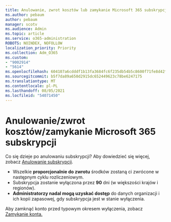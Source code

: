 ```yaml
---
title: Anulowanie, zwrot kosztów lub zamykanie Microsoft 365 subskrypcji
ms.author: pebaum
author: pebaum
manager: scotv
ms.audience: Admin
ms.topic: article
ms.service: o365-administration
ROBOTS: NOINDEX, NOFOLLOW
localization_priority: Priority
ms.collection: Adm_O365
ms.custom:
- "9002914"
- "5614"
ms.openlocfilehash: 604107a6cdddf1b13fa3684fc6f235db54b5c8600f71fe8d42f26ee179abfe6e
ms.sourcegitcommit: b5f7da89a650d2915dc652449623c78be6247175
ms.translationtype: MT
ms.contentlocale: pl-PL
ms.lasthandoff: 08/05/2021
ms.locfileid: "54071450"
---
```

# <a name="cancelrefundclose-your-microsoft-365-subscription"></a>Anulowanie/zwrot kosztów/zamykanie Microsoft 365 subskrypcji

Co się dzieje po anulowaniu subskrypcji? Aby dowiedzieć się więcej, zobacz [Anulowanie subskrypcji](https://docs.microsoft.com/microsoft-365/commerce/subscriptions/cancel-your-subscription?view=o365-worldwide).

- Wszelkie **proporcjonalnie do zwrotu** środków zostaną ci zwrócone w następnym cyklu rozliczeniowym.
- Subskrypcja zostanie wyłączona przez **90** dni (w większości krajów i regionów).
- **Administratorzy nadal mogą uzyskać dostęp** do danych organizacji i ich kopii zapasowej, gdy subskrypcja jest w stanie wyłączenia.

Aby zamknąć konto przed typowym okresem wyłączenia, zobacz [Zamykanie konta.](https://docs.microsoft.com/microsoft-365/commerce/close-your-account?view=o365-worldwide)
